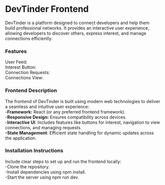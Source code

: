 # DevTinder Frontend
DevTinder is a platform designed to connect developers and help them build professional networks. It provides an interactive user experience, allowing developers to discover others, express interest, and manage connections efficiently.

### Features
User Feed: \
Interest Button:\
Connection Requests: \
Connections View: 

### Frontend Description
The frontend of DevTinder is built using modern web technologies to deliver a seamless and intuitive user experience:\
-**Framework:** React (or any preferred frontend framework).\
-**Responsive Design:** Ensures compatibility across devices.\
-**Interactive UI**: Includes features like buttons for interest, navigation to view connections, and managing requests.\
**-State Management**: Efficient state handling for dynamic updates across the application.

### Installation Instructions
Include clear steps to set up and run the frontend locally:\
-Clone the repository.\
-Install dependencies using npm install.\
-Start the server using npm run dev.
